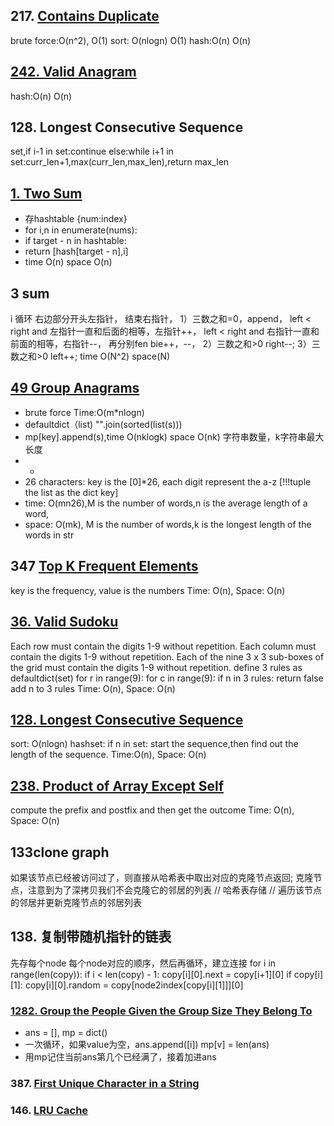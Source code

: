 ## 217. [Contains Duplicate](https://github.com/liangliang1120/leetcode/blob/main/solutions/Hashing_217.py)
brute force:O(n^2), O(1)
sort: O(nlogn) O(1)
hash:O(n) O(n)

## [242. Valid Anagram](https://github.com/liangliang1120/leetcode/blob/main/solutions/0242-Valid-Anagram.py)
hash:O(n) O(n)

## 128. Longest Consecutive Sequence
set,if i-1 in set:continue else:while i+1 in set:curr_len+1,max(curr_len,max_len),return max_len

## [1. Two Sum](https://github.com/liangliang1120/leetcode/blob/main/solutions/0001-Two-Sum.py)
- 存hashtable {num:index}
- for i,n in enumerate(nums): 
- if target - n in hashtable:
- return [hash[target - n],i]
- time O(n) space O(n)

## 3 sum
i 循环 右边部分开头左指针， 结束右指针，
1）三数之和=0，append，
left < right and 左指针一直和后面的相等，左指针++，
left < right and 右指针一直和前面的相等，右指针--，
再分别fen bie++，--，
2）三数之和>0 right--;
3）三数之和>0 left++;
time O(N^2) space(N)

## [49 Group Anagrams](https://github.com/liangliang1120/leetcode/blob/main/solutions/0049-Group-Anagrams.py)
- brute force Time:O(m*nlogn)
- defaultdict（list)  "".join(sorted(list(s))) 
- mp[key].append(s),time O(nklogk) space O(nk) 字符串数量，k字符串最大长度
- -
- 26 characters: key is the [0]*26, each digit represent the a-z [!!!tuple the list as the dict key]
- time: O(mn26),M is the number of words,n is the average length of a word,
- space: O(mk), M is the number of words,k is the longest length of the words in str

## 347 [Top K Frequent Elements](https://github.com/liangliang1120/leetcode/blob/main/solutions/347Top_K_Frequent_Elements.py)
key is the frequency, value is the numbers
Time: O(n), Space: O(n)


## [36. Valid Sudoku](https://github.com/liangliang1120/leetcode/blob/main/solutions/36ValidSudoku.py)
Each row must contain the digits 1-9 without repetition.
Each column must contain the digits 1-9 without repetition.
Each of the nine 3 x 3 sub-boxes of the grid must contain the digits 1-9 without repetition.
define 3 rules as defaultdict(set)
for r in range(9):
    for c in range(9):
        if n in 3 rules:
            return false
        add n to 3 rules
Time: O(n), Space: O(n)        

## [128. Longest Consecutive Sequence](https://github.com/liangliang1120/leetcode/blob/main/solutions/128LongestConsecutiveSequence)
sort: O(nlogn)
hashset: if n in set: start the sequence,then find out the length of the sequence. Time:O(n), Space: O(n)




## [238. Product of Array Except Self](https://github.com/liangliang1120/leetcode/blob/main/solutions/238ProductofArrayExceptSelf.py)
compute the prefix and postfix and then get the outcome
Time: O(n), Space: O(n)

## 133clone graph
如果该节点已经被访问过了，则直接从哈希表中取出对应的克隆节点返回;
克隆节点，注意到为了深拷贝我们不会克隆它的邻居的列表 // 哈希表存储 // 遍历该节点的邻居并更新克隆节点的邻居列表

## 138. 复制带随机指针的链表
先存每个node 每个node对应的顺序，然后再循环，建立连接
for i in range(len(copy)):
            if i < len(copy) - 1:
                copy[i][0].next = copy[i+1][0]
            if copy[i][1]:
                copy[i][0].random = copy[node2index[copy[i][1]]][0]
                
### [1282. Group the People Given the Group Size They Belong To](https://github.com/liangliang1120/leetcode/blob/main/solutions/hashTable_1282)
- ans = [], mp = dict()
- 一次循环，如果value为空，ans.append([i]) mp[v] = len(ans) 
- 用mp记住当前ans第几个已经满了，接着加进ans

### 387. [First Unique Character in a String](https://github.com/liangliang1120/leetcode/blob/main/solutions/hashTable_387.py)

### 146. [LRU Cache](https://github.com/liangliang1120/leetcode/blob/main/solutions/hashTable_146.py)



